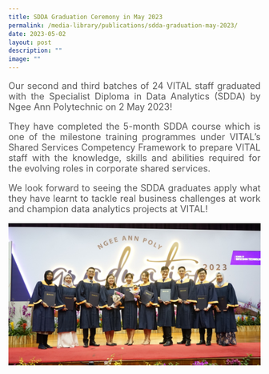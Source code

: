 ```yaml
---
title: SDDA Graduation Ceremony in May 2023
permalink: /media-library/publications/sdda-graduation-may-2023/
date: 2023-05-02
layout: post
description: ""
image: ""
---
```

<p style="font-size: 18px;color:#585858;text-align:justify;">
Our second and third batches of 24 VITAL staff graduated with the Specialist Diploma in Data Analytics (SDDA) by Ngee Ann Polytechnic on 2 May 2023!
</p>


<p style="font-size: 18px;color:#585858;text-align:justify;">
They have completed the 5-month SDDA course which is one of the milestone training programmes under VITAL’s Shared Services Competency Framework to prepare VITAL staff with the knowledge, skills and abilities required for the evolving roles in corporate shared services.
</p>

<p style="font-size: 18px;color:#585858;text-align:justify;">
We look forward to seeing the SDDA graduates apply what they have learnt to tackle real business challenges at work and champion data analytics projects at VITAL!
	</p>
<img src="/images/media/sdda may 23 01.jpg">